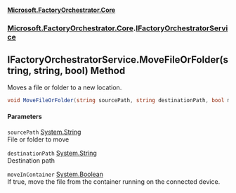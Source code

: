 #### [Microsoft.FactoryOrchestrator.Core](./Microsoft-FactoryOrchestrator-Core.md 'Microsoft.FactoryOrchestrator.Core')
### [Microsoft.FactoryOrchestrator.Core](./Microsoft-FactoryOrchestrator-Core.md 'Microsoft.FactoryOrchestrator.Core').[IFactoryOrchestratorService](./Microsoft-FactoryOrchestrator-Core-IFactoryOrchestratorService.md 'Microsoft.FactoryOrchestrator.Core.IFactoryOrchestratorService')
## IFactoryOrchestratorService.MoveFileOrFolder(string, string, bool) Method
Moves a file or folder to a new location.  
```csharp
void MoveFileOrFolder(string sourcePath, string destinationPath, bool moveInContainer=false);
```
#### Parameters
<a name='Microsoft-FactoryOrchestrator-Core-IFactoryOrchestratorService-MoveFileOrFolder(string_string_bool)-sourcePath'></a>
`sourcePath` [System.String](https://docs.microsoft.com/en-us/dotnet/api/System.String 'System.String')  
File or folder to move  
  
<a name='Microsoft-FactoryOrchestrator-Core-IFactoryOrchestratorService-MoveFileOrFolder(string_string_bool)-destinationPath'></a>
`destinationPath` [System.String](https://docs.microsoft.com/en-us/dotnet/api/System.String 'System.String')  
Destination path  
  
<a name='Microsoft-FactoryOrchestrator-Core-IFactoryOrchestratorService-MoveFileOrFolder(string_string_bool)-moveInContainer'></a>
`moveInContainer` [System.Boolean](https://docs.microsoft.com/en-us/dotnet/api/System.Boolean 'System.Boolean')  
If true, move the file from the container running on the connected device.  
  
